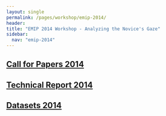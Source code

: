 ```yaml
---
layout: single
permalink: /pages/workshop/emip-2014/
header:
title: "EMIP 2014 Workshop - Analyzing the Novice's Gaze"
sidebar:
  nav: "emip-2014"
---
```


## [Call for Papers 2014](/pages/workshop/emip-2014-call-for-papers/)

## [Technical Report 2014](/pages/workshop/emip-2014-technical-report/)

## [Datasets 2014](/pages/workshop/emip-2014-datasets/)